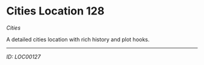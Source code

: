 # Cities Location 128

*Cities*

A detailed cities location with rich history and plot hooks.

---
*ID: LOC00127*